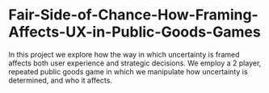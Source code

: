 # Fair-Side-of-Chance-How-Framing-Affects-UX-in-Public-Goods-Games
In this project we explore how the way in which uncertainty is framed affects both user experience and strategic decisions. We employ a 2 player, repeated public goods game in which we manipulate how uncertainty is determined, and who it affects.
